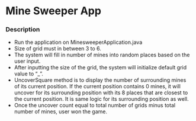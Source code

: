 # Mine Sweeper App

### Description

* Run the application on MinesweeperApplication.java
* Size of grid must in between 3 to 6.
* The system will fill in number of mines into random places based on the user input.
* After inputting the size of the grid, the system will initialize default grid value to “_”.
* UncoverSquare method is to display the number of surrounding mines of its current position. If the current position contains 0 mines, it will uncover for its surrounding position with its 8 places that are closest to the current position. It is same logic for its surrounding position as well.
* Once the uncover count equal to total number of grids minus total number of mines, user won the game.

